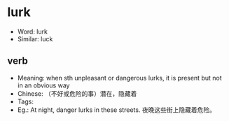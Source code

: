 # lurk

- Word: lurk
- Similar: luck

## verb

- Meaning: when sth unpleasant or dangerous lurks, it is present but not in an obvious way
- Chinese: （不好或危险的事）潜在，隐藏着
- Tags: 
- Eg.: At night, danger lurks in these streets. 夜晚这些街上隐藏着危险。

